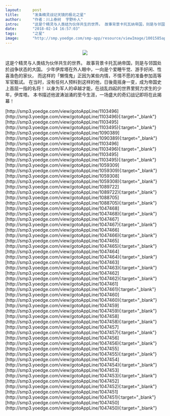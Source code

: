 ```yaml
---
layout:     post
title:      "发条精灵战记天镜的极北之星"
author:     "作者：川上泰树  宇野朴人"
intro:      "这是个精灵与人类结为伙伴共生的世界。 故事背景卡托瓦纳帝国，则是与邻国处於战争状态的大国。 少年伊库塔在外人眼中，一向是个爱睡午觉、游手好闲、性喜渔色的家伙， 而这样的「懒惰鬼」正因为某些内情，不情不愿的准备参加高等军官甄试。 在当时，没有任何人预料到这样的他，日後竟摇身一变，成为帝国史上首屈一指的名将！ 以身为军人的卓越才能，在战乱四起的世界里努力求生的少年，伊库塔。 本书描述他波涛汹涌的至今生涯，一场盛大的奇幻战记即将在此揭幕！"
date:       "2018-02-14 16:57:03"
tags:       "之星"
image:      "http://smp.yoedge.com/smp-app/resource/viewImage/1001585appline.png"
---
```

<div style="text-align: center">
<p><img src="http://smp.yoedge.com/smp-app/resource/viewImage/1001585appline.png"/></p>
</div>
<p class="post-meta">
<span>这是个精灵与人类结为伙伴共生的世界。 故事背景卡托瓦纳帝国，则是与邻国处於战争状态的大国。 少年伊库塔在外人眼中，一向是个爱睡午觉、游手好闲、性喜渔色的家伙， 而这样的「懒惰鬼」正因为某些内情，不情不愿的准备参加高等军官甄试。 在当时，没有任何人预料到这样的他，日後竟摇身一变，成为帝国史上首屈一指的名将！ 以身为军人的卓越才能，在战乱四起的世界里努力求生的少年，伊库塔。 本书描述他波涛汹涌的至今生涯，一场盛大的奇幻战记即将在此揭幕！</span>
</p>
[http://smp3.yoedge.com/view/gotoAppLine/1103496](http://smp3.yoedge.com/view/gotoAppLine/1103496){:target="_blank"}
[http://smp3.yoedge.com/view/gotoAppLine/1103495](http://smp3.yoedge.com/view/gotoAppLine/1103495){:target="_blank"}
[http://smp3.yoedge.com/view/gotoAppLine/1090389](http://smp3.yoedge.com/view/gotoAppLine/1090389){:target="_blank"}
[http://smp3.yoedge.com/view/gotoAppLine/1103496](http://smp3.yoedge.com/view/gotoAppLine/1103496){:target="_blank"}
[http://smp3.yoedge.com/view/gotoAppLine/1103495](http://smp3.yoedge.com/view/gotoAppLine/1103495){:target="_blank"}
[http://smp3.yoedge.com/view/gotoAppLine/1059309](http://smp3.yoedge.com/view/gotoAppLine/1059309){:target="_blank"}
[http://smp3.yoedge.com/view/gotoAppLine/1059308](http://smp3.yoedge.com/view/gotoAppLine/1059308){:target="_blank"}
[http://smp3.yoedge.com/view/gotoAppLine/1089722](http://smp3.yoedge.com/view/gotoAppLine/1089722){:target="_blank"}
[http://smp3.yoedge.com/view/gotoAppLine/1088705](http://smp3.yoedge.com/view/gotoAppLine/1088705){:target="_blank"}
[http://smp3.yoedge.com/view/gotoAppLine/1047468](http://smp3.yoedge.com/view/gotoAppLine/1047468){:target="_blank"}
[http://smp3.yoedge.com/view/gotoAppLine/1047467](http://smp3.yoedge.com/view/gotoAppLine/1047467){:target="_blank"}
[http://smp3.yoedge.com/view/gotoAppLine/1047466](http://smp3.yoedge.com/view/gotoAppLine/1047466){:target="_blank"}
[http://smp3.yoedge.com/view/gotoAppLine/1047465](http://smp3.yoedge.com/view/gotoAppLine/1047465){:target="_blank"}
[http://smp3.yoedge.com/view/gotoAppLine/1047464](http://smp3.yoedge.com/view/gotoAppLine/1047464){:target="_blank"}
[http://smp3.yoedge.com/view/gotoAppLine/1047463](http://smp3.yoedge.com/view/gotoAppLine/1047463){:target="_blank"}
[http://smp3.yoedge.com/view/gotoAppLine/1047462](http://smp3.yoedge.com/view/gotoAppLine/1047462){:target="_blank"}
[http://smp3.yoedge.com/view/gotoAppLine/1047461](http://smp3.yoedge.com/view/gotoAppLine/1047461){:target="_blank"}
[http://smp3.yoedge.com/view/gotoAppLine/1047460](http://smp3.yoedge.com/view/gotoAppLine/1047460){:target="_blank"}
[http://smp3.yoedge.com/view/gotoAppLine/1047459](http://smp3.yoedge.com/view/gotoAppLine/1047459){:target="_blank"}
[http://smp3.yoedge.com/view/gotoAppLine/1047458](http://smp3.yoedge.com/view/gotoAppLine/1047458){:target="_blank"}
[http://smp3.yoedge.com/view/gotoAppLine/1047457](http://smp3.yoedge.com/view/gotoAppLine/1047457){:target="_blank"}
[http://smp3.yoedge.com/view/gotoAppLine/1047456](http://smp3.yoedge.com/view/gotoAppLine/1047456){:target="_blank"}
[http://smp3.yoedge.com/view/gotoAppLine/1047455](http://smp3.yoedge.com/view/gotoAppLine/1047455){:target="_blank"}
[http://smp3.yoedge.com/view/gotoAppLine/1047454](http://smp3.yoedge.com/view/gotoAppLine/1047454){:target="_blank"}
[http://smp3.yoedge.com/view/gotoAppLine/1047453](http://smp3.yoedge.com/view/gotoAppLine/1047453){:target="_blank"}
[http://smp3.yoedge.com/view/gotoAppLine/1047452](http://smp3.yoedge.com/view/gotoAppLine/1047452){:target="_blank"}
[http://smp3.yoedge.com/view/gotoAppLine/1047451](http://smp3.yoedge.com/view/gotoAppLine/1047451){:target="_blank"}
[http://smp3.yoedge.com/view/gotoAppLine/1047450](http://smp3.yoedge.com/view/gotoAppLine/1047450){:target="_blank"}


